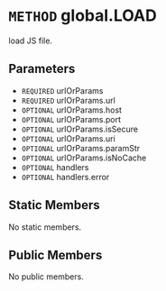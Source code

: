 # `METHOD` global.LOAD
load JS file.

## Parameters
* `REQUIRED` urlOrParams 
* `REQUIRED` urlOrParams.url 
* `OPTIONAL` urlOrParams.host 
* `OPTIONAL` urlOrParams.port 
* `OPTIONAL` urlOrParams.isSecure 
* `OPTIONAL` urlOrParams.uri 
* `OPTIONAL` urlOrParams.paramStr 
* `OPTIONAL` urlOrParams.isNoCache 
* `OPTIONAL` handlers 
* `OPTIONAL` handlers.error 

## Static Members
No static members.

## Public Members
No public members.
